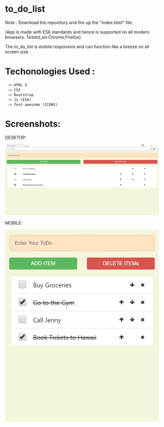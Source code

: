 


# to_do_list

Note : Download the repository and fire up the "index.html" file.

(App is made with ES6 standards and hence is supported on all modern browsers. Tested_on:Chrome,Firefox)

The to_do_list is mobile responsive and can function like a breeze on all screen size.

# Techonologies Used :

     -> HTML 5
     -> CSS
     -> Bootstrap
     -> Js (ES6)
     -> font-awesome (ICONS)

# Screenshots:

DESKTOP:


![Alt text](https://github.com/divyankkarolia97/to_do_list/blob/master/SCREENSHOTS/Screenshot(Desktop).jpg "Screenshot(Desktop)")

MOBILE:


![Alt text](https://github.com/divyankkarolia97/to_do_list/blob/master/SCREENSHOTS/Screenshot(Mobile).PNG "Screenshot(Desktop)")

